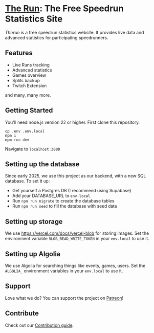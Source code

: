# [The Run](https://therun.gg/): The Free Speedrun Statistics Site

_Therun_ is a free speedrun statistics website. It provides live data and advanced statistics for participating
speedrunners.

## Features

-   Live Runs tracking
-   Advanced statistics
-   Games overview
-   Splits backup
-   Twitch Extension

and many, many more.

## Getting Started

You'll need node.js version 22 or higher. First clone this repository.

```
cp .env .env.local
npm i
npm run dev
```

Navigate to `localhost:3000`

## Setting up the database

Since early 2025, we use this project as our backend, with a new SQL database. To set it up:

-   Get yourself a Postgres DB (I recommend using Supabase)
-   Add your DATABASE_URL to `env.local`
-   Run `npm run migrate` to create the database tables
-   Run `npm run seed` to fill the database with seed data

## Setting up storage

We use https://vercel.com/docs/vercel-blob for storing images. Set the environment variable `BLOB_READ_WRITE_TOKEN` in your `env.local` to use it.

## Setting up Algolia

We use Algolia for searching things like events, games, users. Set the `ALGOLIA_` environment variables in your `env.local` to use it.

## Support

Love what we do? You can support the project on [Patreon](patreon.com/therungg)!

## Contribute

Check out our [Contribution guide](https://github.com/therungg/therun-frontend/blob/main/CONTRIBUTING.md).
